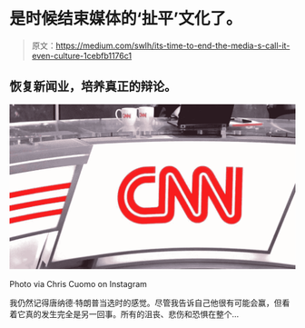 # 是时候结束媒体的‘扯平’文化了。

> 原文：<https://medium.com/swlh/its-time-to-end-the-media-s-call-it-even-culture-1cebfb1176c1>

## 恢复新闻业，培养真正的辩论。

![](img/5cce748a53c3bb811812777566ff724c.png)

Photo via Chris Cuomo on Instagram

我仍然记得唐纳德·特朗普当选时的感觉。尽管我告诉自己他很有可能会赢，但看着它真的发生完全是另一回事。所有的沮丧、悲伤和恐惧在整个…